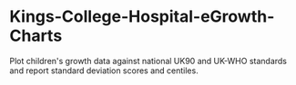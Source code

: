 Kings-College-Hospital-eGrowth-Charts
=====================================

Plot children's growth data against national UK90 and UK-WHO standards and report standard deviation scores and centiles.
